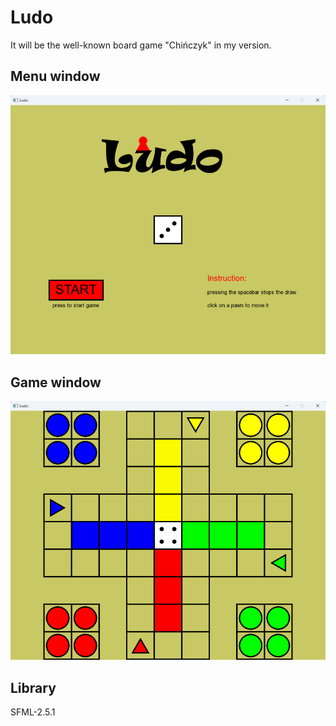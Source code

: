 # Ludo
It will be the well-known board game "Chińczyk" in my version.

## Menu window
![menu](https://github.com/PMajerczyk/Ludo/blob/main/Menu.png)

## Game window
![game](https://github.com/PMajerczyk/Ludo/blob/main/Game.png)

## Library
SFML-2.5.1


